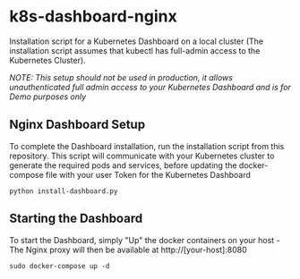 # k8s-dashboard-nginx

Installation script for a Kubernetes Dashboard on a local cluster (The installation script assumes that kubectl has full-admin access to the Kubernetes Cluster).

*NOTE: This setup should not be used in production, it allows unauthenticated full admin access to your Kubernetes Dashboard and is for Demo purposes only*

## Nginx Dashboard Setup

To complete the Dashboard installation, run the installation script from this repository. This script will communicate with your Kubernetes cluster to generate the required pods and services, before updating the docker-compose file with your user Token for the Kubernetes Dashboard

```
python install-dashboard.py
```

## Starting the Dashboard

To start the Dashboard, simply "Up" the docker containers on your host - The Nginx proxy will then be available at http://[your-host]:8080

```
sudo docker-compose up -d
```